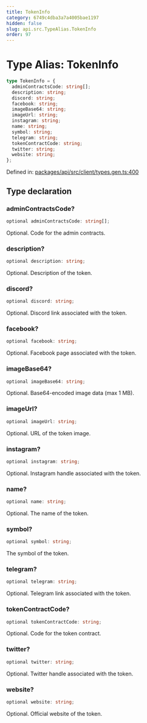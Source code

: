 ```yaml
---
title: TokenInfo
category: 6749c4dba3a7a4005bae1197
hidden: false
slug: api.src.TypeAlias.TokenInfo
order: 97
---
```


# Type Alias: TokenInfo

```ts
type TokenInfo = {
  adminContractsCode: string[];
  description: string;
  discord: string;
  facebook: string;
  imageBase64: string;
  imageUrl: string;
  instagram: string;
  name: string;
  symbol: string;
  telegram: string;
  tokenContractCode: string;
  twitter: string;
  website: string;
};
```

Defined in: [packages/api/src/client/types.gen.ts:400](https://github.com/zkcloudworker/minatokens-lib/blob/main/packages/api/src/client/types.gen.ts#L400)

## Type declaration

### adminContractsCode?

```ts
optional adminContractsCode: string[];
```

Optional. Code for the admin contracts.

### description?

```ts
optional description: string;
```

Optional. Description of the token.

### discord?

```ts
optional discord: string;
```

Optional. Discord link associated with the token.

### facebook?

```ts
optional facebook: string;
```

Optional. Facebook page associated with the token.

### imageBase64?

```ts
optional imageBase64: string;
```

Optional. Base64-encoded image data (max 1 MB).

### imageUrl?

```ts
optional imageUrl: string;
```

Optional. URL of the token image.

### instagram?

```ts
optional instagram: string;
```

Optional. Instagram handle associated with the token.

### name?

```ts
optional name: string;
```

Optional. The name of the token.

### symbol?

```ts
optional symbol: string;
```

The symbol of the token.

### telegram?

```ts
optional telegram: string;
```

Optional. Telegram link associated with the token.

### tokenContractCode?

```ts
optional tokenContractCode: string;
```

Optional. Code for the token contract.

### twitter?

```ts
optional twitter: string;
```

Optional. Twitter handle associated with the token.

### website?

```ts
optional website: string;
```

Optional. Official website of the token.
